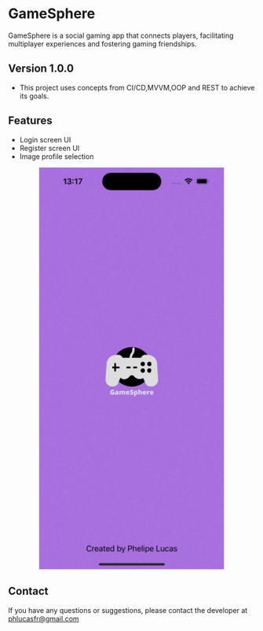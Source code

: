 # GameSphere
GameSphere is a social gaming app that connects players, facilitating multiplayer experiences and fostering gaming friendships.

## Version 1.0.0
- This project uses concepts from CI/CD,MVVM,OOP and REST to achieve its goals.

## Features
- Login screen UI
- Register screen UI
- Image profile selection
<div style="text-align:center;">
  <img src="https://github.com/phlucasfr/GameSphere/blob/main/Screenshots/01.gif" style="width: 75%; height: 75%;">
</div>

## Contact
If you have any questions or suggestions, please contact the developer at phlucasfr@gmail.com
